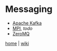 # Messaging 

*  [Apache Kafka](./msg/ApacheKafka.md)
*  [MPI](./msg/MPI.md), _todo_
*  [ZeroMQ](./msg/ZeroMQ.md)

[home](https://github.com/illegitimis/Tutorial) 
| 
[wiki](https://github.com/illegitimis/Tutorial/wiki) 
